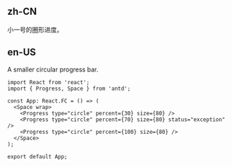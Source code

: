## zh-CN

小一号的圈形进度。

## en-US

A smaller circular progress bar.
```tsx
import React from 'react';
import { Progress, Space } from 'antd';

const App: React.FC = () => (
  <Space wrap>
    <Progress type="circle" percent={30} size={80} />
    <Progress type="circle" percent={70} size={80} status="exception" />
    <Progress type="circle" percent={100} size={80} />
  </Space>
);

export default App;
```
